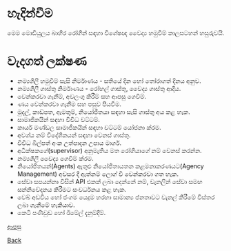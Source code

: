 # හැදින්වීම
මෙම මොඩියුලය බාහිර රෝගීන් සඳහා විශේෂඥ වෛද්‍ය හමුවීම් කාලසටහන් හසුරුවයි.

# වැදගත් ලක්ෂණ
* නම්‍යශීලී හමුවීම් සැසි නිර්මාණය - සතියේ දින හෝ තෝරාගත් දිනය අනුව.
* නම්‍යශීලී ගාස්තු නිර්මාණය - රෝහල් ගාස්තු, වෛද්‍ය ගාස්තු ආදිය.
* වෙන්කරවා ගැනීම්, අවලංගු කිරීම් සහ ආපසු ගෙවීම්.
* ණය වෙන්කරවා ගැනීම සහ පසුව පියවීම.
* මුදල්, කාඩ්පත, ඇමතුම්, නියෝජිතයා සඳහා සැසි ගාස්තු අය කළ හැක.
* සාමාජිකයින් සඳහා විවිධ වට්ටම්.
* කාර්ය මණ්ඩල සාමාජිකයින් සඳහා වට්ටම් යෝජනා ක්රම.
* අවශ්ය නම් විදේශිකයන් සඳහා වෙනස් ගාස්තු.
* විවිධ බිල්පත් අංක උත්පාදන උපාය මාර්ග.
* අධීක්ෂකගේ(supervisor) අනුමැතිය මත රෝගියාගේ නම් වෙනස් කරන්න.
* නම්‍යශීලී වෛද්‍ය ගෙවීම් ක්රම.
* නියෝජිතයන්(Agents) ඇතුළු නියෝජිතායතන කළමනාකරණයට(Agency Management) අවසර දී ඇත්නම් ලොග් වී වෙන්කරවා ගත හැක.
* සේවා සපයන්නා විසින් API එකක් ලබා දෙන්නේ නම්, චැනලින් සේවා සමඟ සන්නිවේදනය කිරීමට සංවර්ධනය කළ හැක.
* වෙබ් අඩවිය හෝ ජංගම යෙදුම හරහා සාමාන්‍ය ජනතාවට චැනල් කිරීමේ විස්තර ලබා ගැනීමේ හැකියාව.
* කෙටි පණිවුඩ හෝ ඊමේල් දැනුම්දීම්.

[ආපසු](https://github.com/hmislk/hmis/wiki/%E0%B6%B4%E0%B6%BB%E0%B7%92%E0%B7%81%E0%B7%93%E0%B6%BD%E0%B6%9A-%E0%B6%85%E0%B6%AD%E0%B7%8A%E0%B6%B4%E0%B7%9C%E0%B6%AD)

[Back](https://github.com/hmislk/hmis/wiki)
